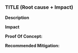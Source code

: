 ### TITLE (Root cause + Impact)

**Description**

**Impact**

**Proof Of Concept:**

**Recommended Mitigation:**